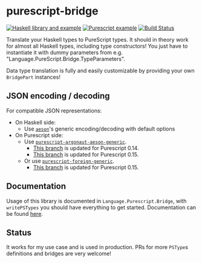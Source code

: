 # purescript-bridge


[![Haskell library and example](https://github.com/eskimor/purescript-bridge/actions/workflows/haskell.yml/badge.svg)](https://github.com/eskimor/purescript-bridge/actions/workflows/haskell.yml) [![Purescript example](https://github.com/eskimor/purescript-bridge/actions/workflows/purescript.yml/badge.svg)](https://github.com/eskimor/purescript-bridge/actions/workflows/purescript.yml) [![Build Status](https://travis-ci.org/eskimor/purescript-bridge.svg?branch=master)](https://travis-ci.org/eskimor/purescript-bridge)



Translate your Haskell types to PureScript types. It should in theory work for almost all Haskell types, including type constructors!
You just have to instantiate it with dummy parameters from e.g. "Language.PureScript.Bridge.TypeParameters".

Data type translation is fully and easily customizable by providing your own `BridgePart` instances!

## JSON encoding / decoding

For compatible JSON representations:

* On Haskell side:
  * Use [`aeson`](http://hackage.haskell.org/package/aeson)'s generic encoding/decoding with default options
* On Purescript side:
  * Use [`purescript-argonaut-aeson-generic`](https://pursuit.purescript.org/packages/purescript-argonaut-aeson-generic). 
    * [This branch](https://github.com/coot/purescript-argonaut-aeson-generic/pull/15) is updated for Purescript 0.14.
    * [This branch](https://github.com/coot/purescript-argonaut-aeson-generic/pull/17) is updated for Purescript 0.15.
  * Or use [`purescript-foreign-generic`](https://pursuit.purescript.org/packages/purescript-foreign-generic).
    * [This branch](https://github.com/paf31/purescript-foreign-generic/pull/76) is updated for Purescript 0.15.

## Documentation

Usage of this library is documented in `Language.Purescript.Bridge`, with `writePSTypes` you should have everything to get started. Documentation can be found [here](https://www.stackage.org/nightly/package/purescript-bridge).

## Status

It works for my use case and is used in production. PRs for more `PSType`s definitions and bridges are very welcome! 
